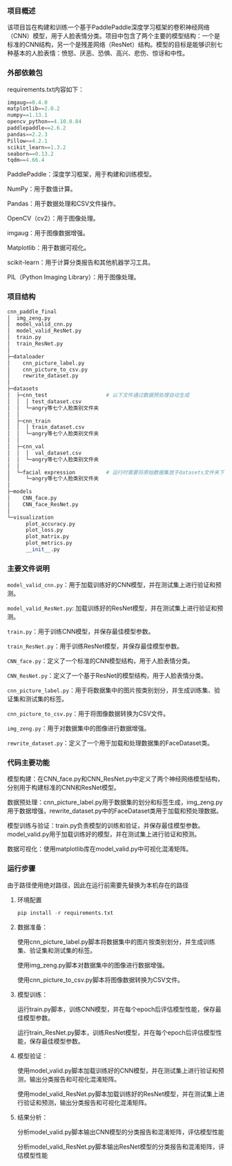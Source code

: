 ### 项目概述

该项目旨在构建和训练一个基于PaddlePaddle深度学习框架的卷积神经网络（CNN）模型，用于人脸表情分类。项目中包含了两个主要的模型结构：一个是标准的CNN结构，另一个是残差网络（ResNet）结构。模型的目标是能够识别七种基本的人脸表情：愤怒、厌恶、恐惧、高兴、悲伤、惊讶和中性。



### 外部依赖包

requirements.txt内容如下：

```python
imgaug==0.4.0
matplotlib==2.0.2
numpy==1.13.1
opencv_python==4.10.0.84
paddlepaddle==2.6.2
pandas==2.2.3
Pillow==4.2.1
scikit_learn==1.3.2
seaborn==0.13.2
tqdm==4.66.4
```

PaddlePaddle：深度学习框架，用于构建和训练模型。

NumPy：用于数值计算。

Pandas：用于数据处理和CSV文件操作。

OpenCV（cv2）：用于图像处理。

imgaug：用于图像数据增强。

Matplotlib：用于数据可视化。

scikit-learn：用于计算分类报告和其他机器学习工具。

PIL（Python Imaging Library）：用于图像处理。



### 项目结构

```python
cnn_paddle_final
│  img_zeng.py
│  model_valid_cnn.py
│  model_valid_ResNet.py
│  train.py
│  train_ResNet.py
│
├─dataloader
│    cnn_picture_label.py
│    cnn_picture_to_csv.py
│    rewrite_dataset.py
│
├─datasets
│  ├─cnn_test                   # 以下文件通过数据预处理自动生成
│  │  │ test_dataset.csv
│  │  └─angry等七个人脸类别文件夹
│  │          
│  ├─cnn_train
│  │  │ train_dataset.csv
│  │  └─angry等七个人脸类别文件夹
│  │          
│  ├─cnn_val
│  │  │  val_dataset.csv
│  │  └─angry等七个人脸类别文件夹
│  │
│  └─facial expression          # 运行时需要将原始数据集放于datasets文件夹下
│     └─angry等七个人脸类别文件夹
│
├─models
│    CNN_face.py
│    CNN_face_ResNet.py
│
└─visualization
      plot_accuracy.py
      plot_loss.py
      plot_matrix.py
      plot_metrics.py
      __init__.py
```



### 主要文件说明

`model_valid_cnn.py`：用于加载训练好的CNN模型，并在测试集上进行验证和预测。

`model_valid_ResNet.py`: 加载训练好的ResNet模型，并在测试集上进行验证和预测。

`train.py`：用于训练CNN模型，并保存最佳模型参数。

`train_ResNet.py`：用于训练ResNet模型，并保存最佳模型参数。

`CNN_face.py`：定义了一个标准的CNN模型结构，用于人脸表情分类。

`CNN_ResNet.py`：定义了一个基于ResNet的模型结构，用于人脸表情分类。

`cnn_picture_label.py`：用于将数据集中的图片按类别划分，并生成训练集、验证集和测试集的标签。

`cnn_picture_to_csv.py`：用于将图像数据转换为CSV文件。

`img_zeng.py`：用于对数据集中的图像进行数据增强。

`rewrite_dataset.py`：定义了一个用于加载和处理数据集的FaceDataset类。



### 代码主要功能

模型构建：在CNN_face.py和CNN_ResNet.py中定义了两个神经网络模型结构，分别用于构建标准的CNN和ResNet模型。

数据预处理：cnn_picture_label.py用于数据集的划分和标签生成，img_zeng.py用于数据增强，rewrite_dataset.py中的FaceDataset类用于加载和预处理数据。

模型训练与验证：train.py负责模型的训练和验证，并保存最佳模型参数。model_valid.py用于加载训练好的模型，并在测试集上进行验证和预测。

数据可视化：使用matplotlib库在model_valid.py中可视化混淆矩阵。



### 运行步骤

由于路径使用绝对路径，因此在运行前需要先替换为本机存在的路径

1. 环境配置

   ```python
   pip install -r requirements.txt
   ```

2. 数据准备：
   
   使用cnn_picture_label.py脚本将数据集中的图片按类别划分，并生成训练集、验证集和测试集的标签。
   
   使用img_zeng.py脚本对数据集中的图像进行数据增强。
   
   使用cnn_picture_to_csv.py脚本将图像数据转换为CSV文件。

4. 模型训练：
   
   运行train.py脚本，训练CNN模型，并在每个epoch后评估模型性能，保存最佳模型参数。
   
   运行train_ResNet.py脚本，训练ResNet模型，并在每个epoch后评估模型性能，保存最佳模型参数。

6. 模型验证：
   
   使用model_valid.py脚本加载训练好的CNN模型，并在测试集上进行验证和预测，输出分类报告和可视化混淆矩阵。
   
   使用model_valid_ResNet.py脚本加载训练好的ResNet模型，并在测试集上进行验证和预测，输出分类报告和可视化混淆矩阵。

8. 结果分析：
   
   分析model_valid.py脚本输出CNN模型的分类报告和混淆矩阵，评估模型性能
   
   分析model_valid_ResNet.py脚本输出ResNet模型的分类报告和混淆矩阵，评估模型性能
